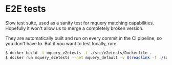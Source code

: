 # E2E tests

Slow test suite, used as a sanity test for mquery matching capabilities.
Hopefully it won't allow us to merge a completely broken version.

They are automatically built and run on every commit in the CI pipeline,
so you don't have to. But if you want to test locally, run:

```bash
$ docker build -t mquery_e2etests -f ./src/e2etests/Dockerfile .
$ docker run mquery_e2etests --net mquery_default -v $(readlink -f ./samples):/mnt/samples
```

